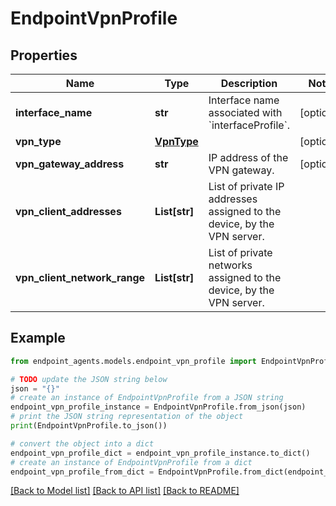 # EndpointVpnProfile


## Properties

Name | Type | Description | Notes
------------ | ------------- | ------------- | -------------
**interface_name** | **str** | Interface name associated with &#x60;interfaceProfile&#x60;. | [optional] 
**vpn_type** | [**VpnType**](VpnType.md) |  | [optional] 
**vpn_gateway_address** | **str** | IP address of the VPN gateway. | [optional] 
**vpn_client_addresses** | **List[str]** | List of private IP addresses assigned to the device, by the VPN server. | 
**vpn_client_network_range** | **List[str]** | List of private networks assigned to the device, by the VPN server. | 

## Example

```python
from endpoint_agents.models.endpoint_vpn_profile import EndpointVpnProfile

# TODO update the JSON string below
json = "{}"
# create an instance of EndpointVpnProfile from a JSON string
endpoint_vpn_profile_instance = EndpointVpnProfile.from_json(json)
# print the JSON string representation of the object
print(EndpointVpnProfile.to_json())

# convert the object into a dict
endpoint_vpn_profile_dict = endpoint_vpn_profile_instance.to_dict()
# create an instance of EndpointVpnProfile from a dict
endpoint_vpn_profile_from_dict = EndpointVpnProfile.from_dict(endpoint_vpn_profile_dict)
```
[[Back to Model list]](../README.md#documentation-for-models) [[Back to API list]](../README.md#documentation-for-api-endpoints) [[Back to README]](../README.md)


